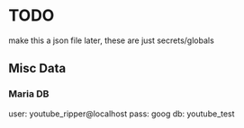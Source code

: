 # TODO
make this a json file later, these are just secrets/globals

## Misc Data

### Maria DB 

user: youtube_ripper@localhost
pass: goog
db: youtube_test